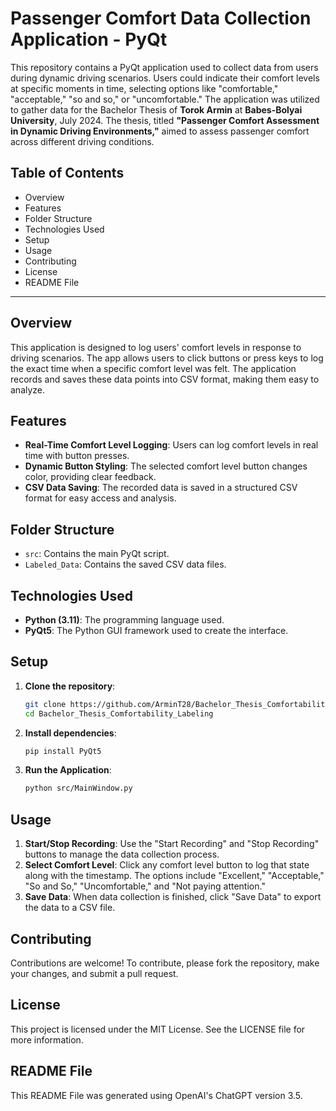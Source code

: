 
# Passenger Comfort Data Collection Application - PyQt

This repository contains a PyQt application used to collect data from users during dynamic driving scenarios. Users could indicate their comfort levels at specific moments in time, selecting options like "comfortable," "acceptable," "so and so," or "uncomfortable." The application was utilized to gather data for the Bachelor Thesis of **Torok Armin** at **Babes-Bolyai University**, July 2024. The thesis, titled **"Passenger Comfort Assessment in Dynamic Driving Environments,"** aimed to assess passenger comfort across different driving conditions.

## Table of Contents
- Overview
- Features
- Folder Structure
- Technologies Used
- Setup
- Usage
- Contributing
- License
- README File

---

## Overview

This application is designed to log users' comfort levels in response to driving scenarios. The app allows users to click buttons or press keys to log the exact time when a specific comfort level was felt. The application records and saves these data points into CSV format, making them easy to analyze.

## Features

- **Real-Time Comfort Level Logging**: Users can log comfort levels in real time with button presses.
- **Dynamic Button Styling**: The selected comfort level button changes color, providing clear feedback.
- **CSV Data Saving**: The recorded data is saved in a structured CSV format for easy access and analysis.

## Folder Structure

- `src`: Contains the main PyQt script.
- `Labeled_Data`: Contains the saved CSV data files.

## Technologies Used

- **Python (3.11)**: The programming language used.
- **PyQt5**: The Python GUI framework used to create the interface.

## Setup

1. **Clone the repository**:
   ```bash
   git clone https://github.com/ArminT28/Bachelor_Thesis_Comfortability_Labeling.git
   cd Bachelor_Thesis_Comfortability_Labeling
   ```

2. **Install dependencies**:
   ```bash
   pip install PyQt5
   ```

3. **Run the Application**:
   ```bash
   python src/MainWindow.py
   ```

## Usage

1. **Start/Stop Recording**: Use the "Start Recording" and "Stop Recording" buttons to manage the data collection process.
2. **Select Comfort Level**: Click any comfort level button to log that state along with the timestamp. The options include "Excellent," "Acceptable," "So and So," "Uncomfortable," and "Not paying attention."
3. **Save Data**: When data collection is finished, click "Save Data" to export the data to a CSV file.

## Contributing

Contributions are welcome! To contribute, please fork the repository, make your changes, and submit a pull request.

## License

This project is licensed under the MIT License. See the LICENSE file for more information.

## README File

This README File was generated using OpenAI's ChatGPT version 3.5.
